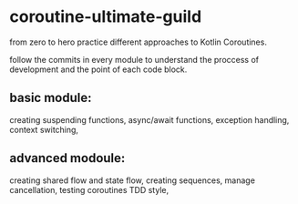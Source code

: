 # coroutine-ultimate-guild
from zero to hero practice different approaches to Kotlin Coroutines.



follow the commits in every module to understand the proccess of development and the point of each code block. 

## basic module: 
creating suspending functions, async/await functions, exception handling, context switching,

## advanced modoule:
creating shared flow and state flow, creating sequences, manage cancellation, testing coroutines TDD style,


